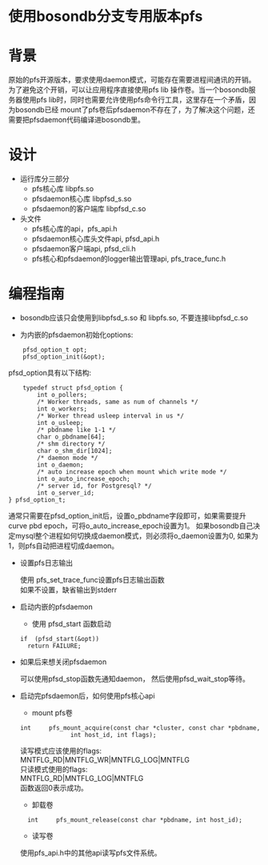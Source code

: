 使用bosondb分支专用版本pfs
=========================

# 背景

原始的pfs开源版本，要求使用daemon模式，可能存在需要进程间通讯的开销。为了避免这个开销，可以让应用程序直接使用pfs lib
操作卷。当一个bosondb服务器使用pfs lib时，同时也需要允许使用pfs命令行工具，这里存在一个矛盾，因为bosondb已经
mount了pfs卷后pfsdaemon不存在了，为了解决这个问题，还需要把pfsdaemon代码编译进bosondb里。

# 设计

* 运行库分三部分
    * pfs核心库 libpfs.so
    * pfsdaemon核心库 libpfsd_s.so
    * pfsdaemon的客户端库 libpfsd_c.so
* 头文件
    * pfs核心库的api，pfs_api.h
    * pfsdaemon核心库头文件api, pfsd_api.h
    * pfsdaemon客户端api, pfsd_cli.h
    * pfs核心和pfsdaemon的logger输出管理api, pfs_trace_func.h

# 编程指南

* bosondb应该只会使用到libpfsd_s.so 和 libpfs.so, 不要连接libpfsd_c.so

* 为内嵌的pfsdaemon初始化options:
```
    pfsd_option_t opt;
    pfsd_option_init(&opt);
```

pfsd_option具有以下结构:

```
    typedef struct pfsd_option {
        int o_pollers;
        /* Worker threads, same as num of channels */
        int o_workers;
        /* Worker thread usleep interval in us */
        int o_usleep;
        /* pbdname like 1-1 */
        char o_pbdname[64];
        /* shm directory */
        char o_shm_dir[1024];
        /* daemon mode */
        int o_daemon;
        /* auto increase epoch when mount which write mode */
        int o_auto_increase_epoch;
        /* server id, for Postgresql? */
        int o_server_id;
} pfsd_option_t;
```

通常只需要在pfsd_option_init后，设置o_pbdname字段即可，如果需要提升curve pbd epoch，可将o_auto_increase_epoch设置为1。
如果bosondb自己决定mysql整个进程如何切换成daemon模式，则必须将o_daemon设置为0, 如果为1，则pfs自动把进程切成daemon。

* 设置pfs日志输出

  使用 pfs_set_trace_func设置pfs日志输出函数<br>
  如果不设置，缺省输出到stderr

* 启动内嵌的pfsdaemon

  * 使用 pfsd_start 函数启动

  ```
  if  (pfsd_start(&opt))
    return FAILURE;
  ```

* 如果后来想关闭pfsdaemon

  可以使用pfsd_stop函数先通知daemon， 然后使用pfsd_wait_stop等待。

* 启动完pfsdaemon后，如何使用pfs核心api

  - mount pfs卷

  ```
  int     pfs_mount_acquire(const char *cluster, const char *pbdname,             
                int host_id, int flags);

  ```

  读写模式应该使用的flags:<br>
  MNTFLG_RD|MNTFLG_WR|MNTFLG_LOG|MNTFLG<br>
  只读模式使用的flags:<br>
  MNTFLG_RD|MNTFLG_LOG|MNTFLG<br>
  函数返回0表示成功。

  - 卸载卷

  ```
    int     pfs_mount_release(const char *pbdname, int host_id);
  ```

  - 读写卷

  使用pfs_api.h中的其他api读写pfs文件系统。
  

